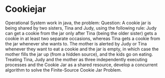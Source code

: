 # Cookiejar
Operational System work in java, the problem:
Question: A cookie jar is being shared by two sisters, Tina and Judy, using the following rule: 
Judy can get a cookie from the jar only after Tina (being the older sister) gets a cookie in at 
least two separate occasions, whereas Tina gets a cookie from the jar whenever she wants to.
The mother is alerted by Judy or Tina whenever they want to eat a cookie and the jar is empty, 
in which case the mother fills the jar up (from a hidden source), and the kids go on eating. 
Treating Tina, Judy and the mother as three independently executing 
processes and the Cookie Jar as a shared resource, develop a concurrent algorithm to solve 
the Finite-Source Cookie Jar Problem.
